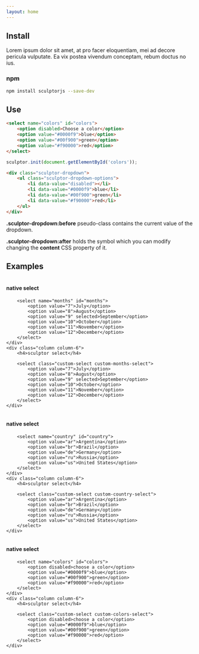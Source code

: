 ```yaml
---
layout: home
---
```


## Install

Lorem ipsum dolor sit amet, at pro facer eloquentiam, mei ad decore pericula vulputate. Ea vix postea vivendum conceptam, rebum doctus no ius.

### npm 

```bash
npm install sculptorjs --save-dev
```

## Use

```html
<select name="colors" id="colors">
    <option disabled>Choose a color</option>
    <option value="#0000f9">blue</option>
    <option value="#00f900">green</option>
    <option value="#f90000">red</option>
</select>
```

```js
sculptor.init(document.getElementById('colors'));
```

```html
<div class="sculptor-dropdown">
    <ul class="sculptor-dropdown-options">
        <li data-value="disabled"></li>
        <li data-value="#0000f9">blue</li>
        <li data-value="#00f900">green</li>
        <li data-value="#f90000">red</li>
    </ul>
</div>
```

**.sculptor-dropdown:before** pseudo-class contains the current value of the dropdown.

**.sculptor-dropdown:after** holds the symbol which you can modify changing the **content** CSS property of it.

## Examples

<div class="inner-row row">
    <div class="column column-6">
        <h4>native select</h4>

        <select name="months" id="months">
            <option value="7">July</option>
            <option value="8">August</option>
            <option value="9" selected>September</option>
            <option value="10">October</option>
            <option value="11">November</option>
            <option value="12">December</option>
        </select>
    </div>
    <div class="column column-6">
        <h4>sculptor select</h4>

        <select class="custom-select custom-months-select">
            <option value="7">July</option>
            <option value="8">August</option>
            <option value="9" selected>September</option>
            <option value="10">October</option>
            <option value="11">November</option>
            <option value="12">December</option>
        </select>
    </div>
</div>

<div class="inner-row row">
    <div class="column column-6">
        <h4>native select</h4>

        <select name="country" id="country">
            <option value="ar">Argentina</option>
            <option value="br">Brazil</option>
            <option value="de">Germany</option>
            <option value="ru">Russia</option>
            <option value="us">United States</option>
        </select>
    </div>
    <div class="column column-6">
        <h4>sculptor select</h4>

        <select class="custom-select custom-country-select">
            <option value="ar">Argentina</option>
            <option value="br">Brazil</option>
            <option value="de">Germany</option>
            <option value="ru">Russia</option>
            <option value="us">United States</option>
        </select>
    </div>
</div>

<div class="inner-row row">
    <div class="column column-6">
        <h4>native select</h4>

        <select name="colors" id="colors">
            <option disabled>choose a color</option>
            <option value="#0000f9">blue</option>
            <option value="#00f900">green</option>
            <option value="#f90000">red</option>
        </select>
    </div>
    <div class="column column-6">
        <h4>sculptor select</h4>

        <select class="custom-select custom-colors-select">
            <option disabled>choose a color</option>
            <option value="#0000f9">blue</option>
            <option value="#00f900">green</option>
            <option value="#f90000">red</option>
        </select>
    </div>
</div>
